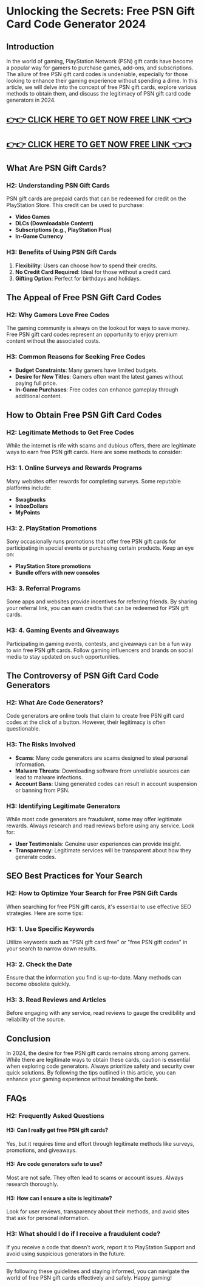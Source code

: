 # Unlocking the Secrets: Free PSN Gift Card Code Generator 2024

## Introduction

In the world of gaming, PlayStation Network (PSN) gift cards have become a popular way for gamers to purchase games, add-ons, and subscriptions. The allure of free PSN gift card codes is undeniable, especially for those looking to enhance their gaming experience without spending a dime. In this article, we will delve into the concept of free PSN gift cards, explore various methods to obtain them, and discuss the legitimacy of PSN gift card code generators in 2024.

[👉👉 CLICK HERE TO GET NOW FREE LINK 👈👈](https://todaylink.site/freegiftcard/)
-
[👉👉 CLICK HERE TO GET NOW FREE LINK 👈👈](https://todaylink.site/freegiftcard/)
-

## What Are PSN Gift Cards?

### H2: Understanding PSN Gift Cards

PSN gift cards are prepaid cards that can be redeemed for credit on the PlayStation Store. This credit can be used to purchase:

- **Video Games**
- **DLCs (Downloadable Content)**
- **Subscriptions (e.g., PlayStation Plus)**
- **In-Game Currency**

### H3: Benefits of Using PSN Gift Cards

1. **Flexibility**: Users can choose how to spend their credits.
2. **No Credit Card Required**: Ideal for those without a credit card.
3. **Gifting Option**: Perfect for birthdays and holidays.

## The Appeal of Free PSN Gift Card Codes

### H2: Why Gamers Love Free Codes

The gaming community is always on the lookout for ways to save money. Free PSN gift card codes represent an opportunity to enjoy premium content without the associated costs. 

### H3: Common Reasons for Seeking Free Codes

- **Budget Constraints**: Many gamers have limited budgets.
- **Desire for New Titles**: Gamers often want the latest games without paying full price.
- **In-Game Purchases**: Free codes can enhance gameplay through additional content.

## How to Obtain Free PSN Gift Card Codes

### H2: Legitimate Methods to Get Free Codes

While the internet is rife with scams and dubious offers, there are legitimate ways to earn free PSN gift cards. Here are some methods to consider:

### H3: 1. Online Surveys and Rewards Programs

Many websites offer rewards for completing surveys. Some reputable platforms include:

- **Swagbucks**
- **InboxDollars**
- **MyPoints**

### H3: 2. PlayStation Promotions

Sony occasionally runs promotions that offer free PSN gift cards for participating in special events or purchasing certain products. Keep an eye on:

- **PlayStation Store promotions**
- **Bundle offers with new consoles**

### H3: 3. Referral Programs

Some apps and websites provide incentives for referring friends. By sharing your referral link, you can earn credits that can be redeemed for PSN gift cards.

### H3: 4. Gaming Events and Giveaways

Participating in gaming events, contests, and giveaways can be a fun way to win free PSN gift cards. Follow gaming influencers and brands on social media to stay updated on such opportunities.

## The Controversy of PSN Gift Card Code Generators

### H2: What Are Code Generators?

Code generators are online tools that claim to create free PSN gift card codes at the click of a button. However, their legitimacy is often questionable.

### H3: The Risks Involved

- **Scams**: Many code generators are scams designed to steal personal information.
- **Malware Threats**: Downloading software from unreliable sources can lead to malware infections.
- **Account Bans**: Using generated codes can result in account suspension or banning from PSN.

### H3: Identifying Legitimate Generators

While most code generators are fraudulent, some may offer legitimate rewards. Always research and read reviews before using any service. Look for:

- **User Testimonials**: Genuine user experiences can provide insight.
- **Transparency**: Legitimate services will be transparent about how they generate codes.

## SEO Best Practices for Your Search

### H2: How to Optimize Your Search for Free PSN Gift Cards

When searching for free PSN gift cards, it's essential to use effective SEO strategies. Here are some tips:

### H3: 1. Use Specific Keywords

Utilize keywords such as "PSN gift card free" or "free PSN gift codes" in your search to narrow down results.

### H3: 2. Check the Date

Ensure that the information you find is up-to-date. Many methods can become obsolete quickly.

### H3: 3. Read Reviews and Articles

Before engaging with any service, read reviews to gauge the credibility and reliability of the source.

## Conclusion

In 2024, the desire for free PSN gift cards remains strong among gamers. While there are legitimate ways to obtain these cards, caution is essential when exploring code generators. Always prioritize safety and security over quick solutions. By following the tips outlined in this article, you can enhance your gaming experience without breaking the bank.

## FAQs

### H2: Frequently Asked Questions

#### H3: Can I really get free PSN gift cards?

Yes, but it requires time and effort through legitimate methods like surveys, promotions, and giveaways.

#### H3: Are code generators safe to use?

Most are not safe. They often lead to scams or account issues. Always research thoroughly.

#### H3: How can I ensure a site is legitimate?

Look for user reviews, transparency about their methods, and avoid sites that ask for personal information.

### H3: What should I do if I receive a fraudulent code?

If you receive a code that doesn’t work, report it to PlayStation Support and avoid using suspicious generators in the future.

---

By following these guidelines and staying informed, you can navigate the world of free PSN gift cards effectively and safely. Happy gaming!
